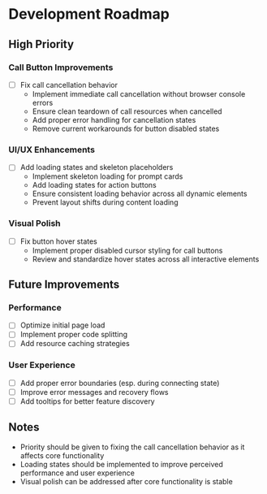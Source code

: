 # Development Roadmap

## High Priority

### Call Button Improvements
- [ ] Fix call cancellation behavior
  - Implement immediate call cancellation without browser console errors
  - Ensure clean teardown of call resources when cancelled
  - Add proper error handling for cancellation states
  - Remove current workarounds for button disabled states

### UI/UX Enhancements
- [ ] Add loading states and skeleton placeholders
  - Implement skeleton loading for prompt cards
  - Add loading states for action buttons
  - Ensure consistent loading behavior across all dynamic elements
  - Prevent layout shifts during content loading

### Visual Polish
- [ ] Fix button hover states
  - Implement proper disabled cursor styling for call buttons
  - Review and standardize hover states across all interactive elements

## Future Improvements

### Performance
- [ ] Optimize initial page load
- [ ] Implement proper code splitting
- [ ] Add resource caching strategies

### User Experience
- [ ] Add proper error boundaries (esp. during connecting state)
- [ ] Improve error messages and recovery flows
- [ ] Add tooltips for better feature discovery

## Notes
- Priority should be given to fixing the call cancellation behavior as it affects core functionality
- Loading states should be implemented to improve perceived performance and user experience
- Visual polish can be addressed after core functionality is stable
